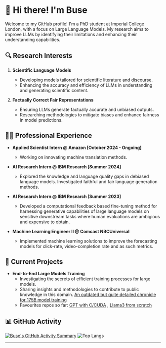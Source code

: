 # 👋 Hi there! I'm Buse

Welcome to my GitHub profile! I'm a PhD student at Imperial College London, with a focus on Large Language Models. My research aims to improve LLMs by identifying their limitations and enhancing their understanding capabilities.

## 🔍 Research Interests

1. **Scientific Language Models**
   - Developing models tailored for scientific literature and discourse.
   - Enhancing the accuracy and efficiency of LLMs in understanding and generating scientific content.

2. **Factually Correct Fair Representations**
   - Ensuring LLMs generate factually accurate and unbiased outputs.
   - Researching methodologies to mitigate biases and enhance fairness in model predictions.

## 🧑‍💻 Professional Experience

- **Applied Scientist Intern @ Amazon [October 2024 - Ongoing]**
   - Working on innovating machine translation methods.

- **AI Research Intern @ IBM Research [Summer 2024]**
  - Explored the knowledge and language quality gaps in debiased language models. Investigated faithful and fair language generation methods.
   
- **AI Research Intern @ IBM Research [Summer 2023]**
  - Developed a computational feedback based fine-tuning method for harnessing generative capabilities of large language models on sensitive downstream tasks where human evaluations are ambigious and expensive to obtain. 
  
- **Machine Learning Engineer II @ Comcast NBCUniversal**
  - Implemented machine learning solutions to improve the forecasting models for click-rate, video-completion rate and as such metrics.


## 🚀 Current Projects

- **End-to-End Large Models Training**
  - Investigating the secrets of efficient training processes for large models.
  - Sharing insights and methodologies to contribute to public knowledge in this domain. [An outdated but quite detailed chronicle for 175B model training](https://github.com/facebookresearch/metaseq/tree/main/projects/OPT/chronicles)
  - Favourites repos so far: [GPT with C/CUDA](https://github.com/karpathy/llm.c.git) , [Llama3 from scratch](https://github.com/naklecha/llama3-from-scratch)

## 📊 GitHub Activity

[![Buse's GitHub Activity Summary](http://github-profile-summary-cards.vercel.app/api/cards/profile-details?username=buseskorkmaz&theme=cobalt)](https://github.com/vn7n24fzkq/github-profile-summary-cards)
![Top Langs](https://github-readme-stats.vercel.app/api/top-langs/?username=buseskorkmaz&layout=compact&theme=cobalt)

---
